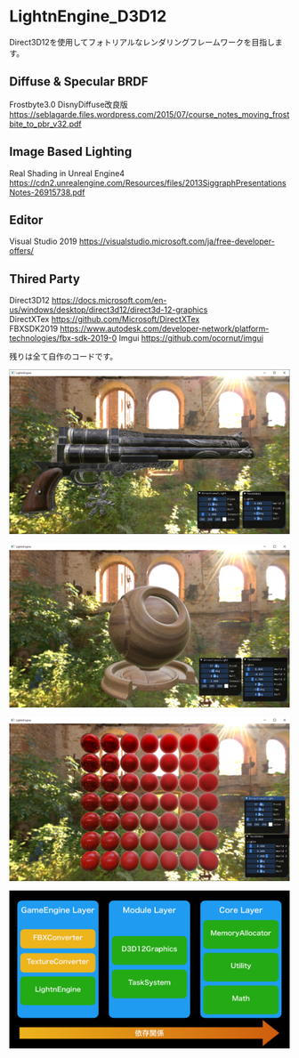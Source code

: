 # LightnEngine_D3D12
Direct3D12を使用してフォトリアルなレンダリングフレームワークを目指します。

## Diffuse & Specular BRDF
Frostbyte3.0 DisnyDiffuse改良版 https://seblagarde.files.wordpress.com/2015/07/course_notes_moving_frostbite_to_pbr_v32.pdf

## Image Based Lighting
Real Shading in Unreal Engine4  https://cdn2.unrealengine.com/Resources/files/2013SiggraphPresentationsNotes-26915738.pdf

## Editor
Visual Studio 2019 https://visualstudio.microsoft.com/ja/free-developer-offers/

## Thired Party
Direct3D12  https://docs.microsoft.com/en-us/windows/desktop/direct3d12/direct3d-12-graphics  
DirectXTex  https://github.com/Microsoft/DirectXTex  
FBXSDK2019  https://www.autodesk.com/developer-network/platform-technologies/fbx-sdk-2019-0
Imgui  https://github.com/ocornut/imgui

残りは全て自作のコードです。  

![銃](https://github.com/LightnGames/LightnEngine_D3D12/blob/develop/image/LTN_Gun.png)

![シェーダーボール](https://github.com/LightnGames/LightnEngine_D3D12/blob/develop/image/LTN_Wood.png)

![PBRボール](https://github.com/LightnGames/LightnEngine_D3D12/blob/develop/image/LTN_Balls.png)

![ゲームエンジン依存関係図](https://github.com/LightnGames/LightnEngine_D3D12/blob/develop/image/GameEngineDependencies.png)
